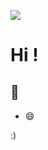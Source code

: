 
![](https://user-images.githubusercontent.com/18350557/176309783-0785949b-9127-417c-8b55-ab5a4333674e.gif)    

Hi !
============================================================================================================================

🤫
------------------



* 😄

 :) 

